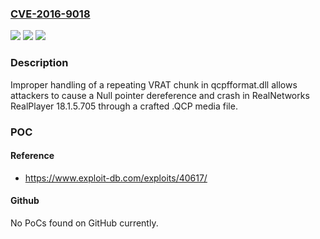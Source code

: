### [CVE-2016-9018](https://cve.mitre.org/cgi-bin/cvename.cgi?name=CVE-2016-9018)
![](https://img.shields.io/static/v1?label=Product&message=n%2Fa&color=blue)
![](https://img.shields.io/static/v1?label=Version&message=n%2Fa&color=blue)
![](https://img.shields.io/static/v1?label=Vulnerability&message=n%2Fa&color=brighgreen)

### Description

Improper handling of a repeating VRAT chunk in qcpfformat.dll allows attackers to cause a Null pointer dereference and crash in RealNetworks RealPlayer 18.1.5.705 through a crafted .QCP media file.

### POC

#### Reference
- https://www.exploit-db.com/exploits/40617/

#### Github
No PoCs found on GitHub currently.

